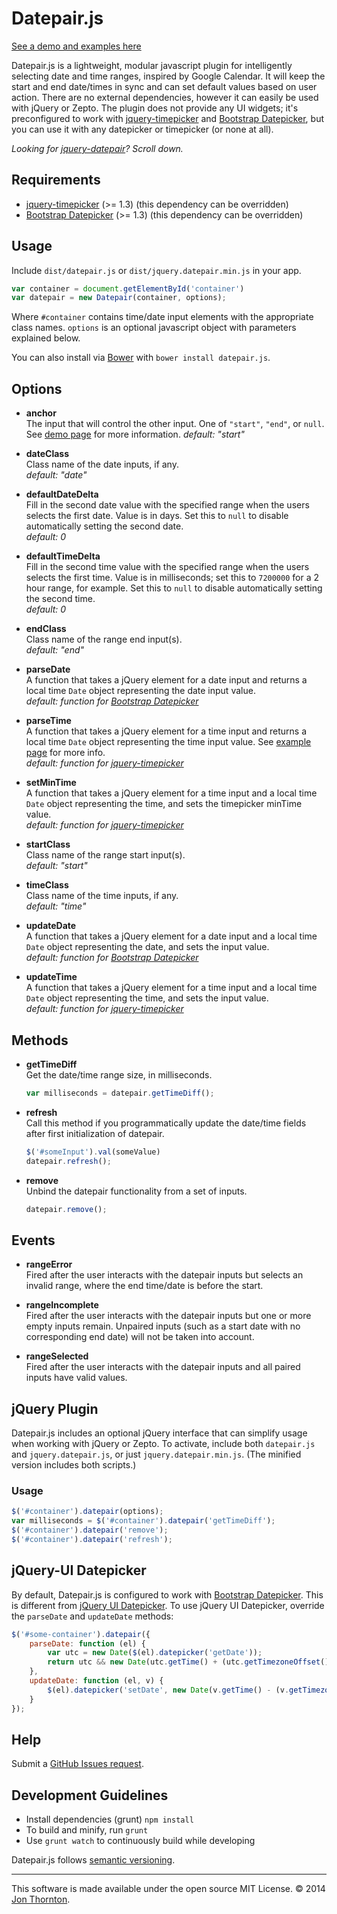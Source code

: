 # Datepair.js

[See a demo and examples here](http://jonthornton.github.com/Datepair.js)

Datepair.js is a lightweight, modular javascript plugin for intelligently selecting date and time ranges, inspired by Google Calendar. It will keep the start and end date/times in sync and can set default values based on user action. There are no external dependencies, however it can easily be used with jQuery or Zepto. The plugin does not provide any UI widgets; it's preconfigured to work with [jquery-timepicker](https://github.com/jonthornton/jquery-timepicker) and [Bootstrap Datepicker](https://github.com/eternicode/bootstrap-datepicker), but you can use it with any datepicker or timepicker (or none at all).

*Looking for [jquery-datepair](#jquery-plugin)? Scroll down.*

## Requirements

* [jquery-timepicker](https://github.com/jonthornton/jquery-timepicker) (>= 1.3) (this dependency can be overridden)
* [Bootstrap Datepicker](https://github.com/eternicode/bootstrap-datepicker) (>= 1.3) (this dependency can be overridden)

## Usage

Include `dist/datepair.js` or `dist/jquery.datepair.min.js` in your app.

```javascript
var container = document.getElementById('container')
var datepair = new Datepair(container, options);
```

Where ```#container``` contains time/date input elements with the appropriate class names. ```options``` is an optional javascript object with parameters explained below.

You can also install via [Bower](http://bower.io/) with `bower install datepair.js`.

## Options

- **anchor**  
The input that will control the other input. One of `"start"`, `"end"`, or `null`. See [demo page](http://jonthornton.github.io/Datepair.js/) for more information.
*default: "start"*

- **dateClass**  
Class name of the date inputs, if any.  
*default: "date"*

- **defaultDateDelta**  
Fill in the second date value with the specified range when the users selects the first date. Value is in days. Set this to ```null``` to disable automatically setting the second date.  
*default: 0*

- **defaultTimeDelta**  
Fill in the second time value with the specified range when the users selects the first time. Value is in milliseconds; set this to ```7200000``` for a 2 hour range, for example. Set this to ```null``` to disable automatically setting the second time.  
*default: 0*

- **endClass**  
Class name of the range end input(s).  
*default: "end"*

- **parseDate**  
A function that takes a jQuery element for a date input and returns a local time ```Date``` object representing the date input value.  
*default: function for [Bootstrap Datepicker](https://github.com/eternicode/bootstrap-datepicker)*

- **parseTime**  
A function that takes a jQuery element for a time input and returns a local time ```Date``` object representing the time input value. See [example page](http://jonthornton.github.com/Datepair.js) for more info.  
*default: function for [jquery-timepicker](https://github.com/jonthornton/jquery-timepicker)*

- **setMinTime**  
A function that takes a jQuery element for a time input and a local time ```Date``` object representing the time, and sets the timepicker minTime value.  
*default: function for [jquery-timepicker](https://github.com/jonthornton/jquery-timepicker)*

- **startClass**  
Class name of the range start input(s).  
*default: "start"*

- **timeClass**  
Class name of the time inputs, if any.  
*default: "time"*

- **updateDate**  
A function that takes a jQuery element for a date input and a local time ```Date``` object representing the date, and sets the input value.  
*default: function for [Bootstrap Datepicker](https://github.com/eternicode/bootstrap-datepicker)*

- **updateTime**  
A function that takes a jQuery element for a time input and a local time ```Date``` object representing the time, and sets the input value.  
*default: function for [jquery-timepicker](https://github.com/jonthornton/jquery-timepicker)*


## Methods

- **getTimeDiff**  
Get the date/time range size, in milliseconds.

	```javascript
	var milliseconds = datepair.getTimeDiff();
	```

- **refresh**  
Call this method if you programmatically update the date/time fields after first initialization of datepair.  

	```javascript
	$('#someInput').val(someValue)
	datepair.refresh();
	```

- **remove**  
Unbind the datepair functionality from a set of inputs.  

	```javascript
	datepair.remove();
	``` 

## Events

- **rangeError**  
Fired after the user interacts with the datepair inputs but selects an invalid range, where the end time/date is before the start.

- **rangeIncomplete**  
Fired after the user interacts with the datepair inputs but one or more empty inputs remain. Unpaired inputs (such as a start date with no corresponding end date) will not be taken into account.

- **rangeSelected**  
Fired after the user interacts with the datepair inputs and all paired inputs have valid values.

## jQuery Plugin

Datepair.js includes an optional jQuery interface that can simplify usage when working with jQuery or Zepto. To activate, include both `datepair.js` and `jquery.datepair.js`, or just `jquery.datepair.min.js`. (The minified version includes both scripts.)

### Usage

```javascript
$('#container').datepair(options);
var milliseconds = $('#container').datepair('getTimeDiff');
$('#container').datepair('remove');
$('#container').datepair('refresh');
```

## jQuery-UI Datepicker

By default, Datepair.js is configured to work with [Bootstrap Datepicker](https://github.com/eternicode/bootstrap-datepicker). This is different from [jQuery UI Datepicker](http://jqueryui.com/datepicker/). To use jQuery UI Datepicker, override the `parseDate` and `updateDate` methods:

```javascript
$('#some-container').datepair({
    parseDate: function (el) {
        var utc = new Date($(el).datepicker('getDate'));
        return utc && new Date(utc.getTime() + (utc.getTimezoneOffset() * 60000));
    },
    updateDate: function (el, v) {
        $(el).datepicker('setDate', new Date(v.getTime() - (v.getTimezoneOffset() * 60000)));
    }
});
```

## Help

Submit a [GitHub Issues request](https://github.com/jonthornton/Datepair.js/issues/new).

## Development Guidelines

* Install dependencies (grunt) `npm install`
* To build and minify, run `grunt`
* Use `grunt watch` to continuously build while developing

Datepair.js follows [semantic versioning](http://semver.org/).

- - -

This software is made available under the open source MIT License. &copy; 2014 [Jon Thornton](http://www.jonthornton.com).
